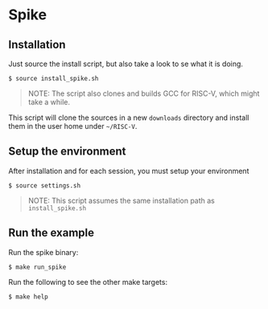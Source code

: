 # Spike 

## Installation
Just source the install script, but also take a look to se what it is doing.
``` console
$ source install_spike.sh
```
> NOTE: The script also clones and builds GCC for RISC-V, which might take a while.

This script will clone the sources in a new `downloads` directory and install them in the user home under `~/RISC-V`.

## Setup the environment
After installation and for each session, you must setup your environment
``` console
$ source settings.sh
```
> NOTE: This script assumes the same installation path as `install_spike.sh`

## Run the example
Run the spike binary:
``` console
$ make run_spike
```

Run the following to see the other make targets:
``` console
$ make help
```

